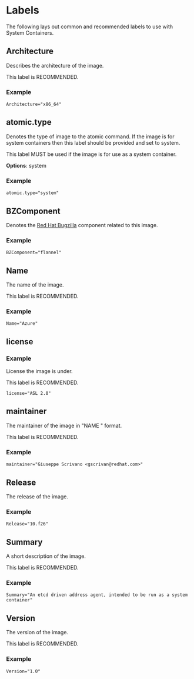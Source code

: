 # Labels

The following lays out common and recommended labels to use with
System Containers.


## Architecture

Describes the architecture of the image.

This label is RECOMMENDED.

### Example
```
Architecture="x86_64"
```


## atomic.type

Denotes the type of image to the atomic command. If the image is for
system containers then this label should be provided and set to system.

This label MUST be used if the image is for use as a system container.

**Options**: system

### Example
```
atomic.type="system"
```


## BZComponent

Denotes the [Red Hat Bugzilla](https://bugzilla.redhat.com) component
related to this image.

### Example
```
BZComponent="flannel"
```


## Name

The name of the image.

This label is RECOMMENDED.

### Example
```
Name="Azure"
```


## license

### Example
License the image is under.

This label is RECOMMENDED.

```
license="ASL 2.0"
```


## maintainer

The maintainer of the image in "NAME <EMAIL>" format.

This label is RECOMMENDED.

### Example

```
maintainer="Giuseppe Scrivano <gscrivan@redhat.com>"
```


## Release

The release of the image.

### Example
```
Release="10.f26"
```

## Summary

A short description of the image.

This label is RECOMMENDED.

### Example
```
Summary="An etcd driven address agent, intended to be run as a system container"
```


## Version

The version of the image.

This label is RECOMMENDED.

### Example
```
Version="1.0"
```
